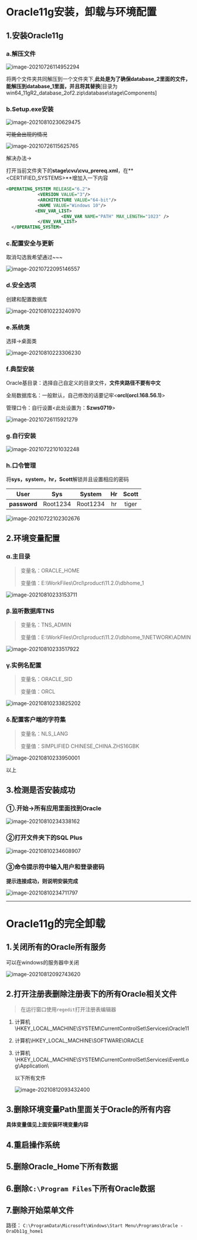 # Oracle11g安装，卸载与环境配置

## 1.安装Oracle11g

### a.解压文件

![image-20210726114952294](C:\Users\Destro\AppData\Roaming\Typora\typora-user-images\image-20210726114952294.png)

将两个文件夹共同解压到一个文件夹下,**此处是为了确保database_2里面的文件，能解压到database_1里面，并且将其替换**[目录为win64_11gR2_database_2of2.zip\database\stage\Components\]

### b.Setup.exe安装

![image-20210810230629475](C:\Users\Destro\AppData\Roaming\Typora\typora-user-images\image-20210810230629475.png)

~~可能会出现的情况~~

![image-20210726115625765](C:\Users\Destro\AppData\Roaming\Typora\typora-user-images\image-20210726115625765.png)

解决办法->

打开当前文件夹下的**stage\cvu\cvu_prereq.xml**，在**<CERTIFIED_SYSTEMS>**增加入一下内容

```xml
<OPERATING_SYSTEM RELEASE="6.2">
            <VERSION VALUE="3"/>
            <ARCHITECTURE VALUE="64-bit"/>
            <NAME VALUE="Windows 10"/>
           <ENV_VAR_LIST>
                     <ENV_VAR NAME="PATH" MAX_LENGTH="1023" />
            </ENV_VAR_LIST>
  </OPERATING_SYSTEM>
```

### c.配置安全与更新

取消勾选我希望通过~~~

![image-20210722095146557](C:\Users\Destro\AppData\Roaming\Typora\typora-user-images\image-20210722095146557.png)

### d.安全选项

创建和配置数据库

![image-20210810223240970](C:\Users\Destro\AppData\Roaming\Typora\typora-user-images\image-20210810223240970.png)

### e.系统类

选择->桌面类

![image-20210810223306230](C:\Users\Destro\AppData\Roaming\Typora\typora-user-images\image-20210810223306230.png)

### f.典型安装

Oracle基目录：选择自己自定义的目录文件，**文件夹路径不要有中文**

全局数据库名：一般默认，自己修改的话要记牢<**orcl(orcl.168.56.1)**>

管理口令：自行设置<此处设置为：**Szws0719**>

![image-20210726115921279](C:\Users\Destro\AppData\Roaming\Typora\typora-user-images\image-20210726115921279.png)

### g.自行安装

![image-20210722101032248](C:\Users\Destro\AppData\Roaming\Typora\typora-user-images\image-20210722101032248.png)

### h.口令管理

将**sys，system，hr，Scott**解锁并且设置相应的密码

|     User     |   Sys    |  System  |  Hr  | Scott |
| :----------: | :------: | :------: | :--: | :---: |
| **password** | Root1234 | Root1234 |  hr  | tiger |

![image-20210722102302676](C:\Users\Destro\AppData\Roaming\Typora\typora-user-images\image-20210722102302676.png)

## 2.环境变量配置

### α.主目录

> 变量名：ORACLE_HOME
>
> 变量值：E:\WorkFiles\Orcl\product\11.2.0\dbhome_1

![image-20210810233153711](C:\Users\Destro\AppData\Roaming\Typora\typora-user-images\image-20210810233153711.png)

### β.监听数据库TNS

> 变量名：TNS_ADMIN
>
> 变量值：E:\WorkFiles\Orcl\product\11.2.0\dbhome_1\NETWORK\ADMIN

![image-20210810233517922](C:\Users\Destro\AppData\Roaming\Typora\typora-user-images\image-20210810233517922.png)

### γ.实例名配置

> 变量名：ORACLE_SID
>
> 变量值：ORCL

![image-20210810233825202](C:\Users\Destro\AppData\Roaming\Typora\typora-user-images\image-20210810233825202.png)

### δ.配置客户端的字符集

> 变量名：NLS_LANG
>
> 变量值：SIMPLIFIED CHINESE_CHINA.ZHS16GBK

![image-20210810233950001](C:\Users\Destro\AppData\Roaming\Typora\typora-user-images\image-20210810233950001.png)



以上

## 3.检测是否安装成功

### ①.开始->所有应用里面找到Oracle

![image-20210810234338162](C:\Users\Destro\AppData\Roaming\Typora\typora-user-images\image-20210810234338162.png)

### ②打开文件夹下的SQL Plus

![image-20210810234608907](C:\Users\Destro\AppData\Roaming\Typora\typora-user-images\image-20210810234608907.png)

### ③命令提示符中输入用户和登录密码

**提示连接成功，则说明安装完成**

![image-20210810234711797](C:\Users\Destro\AppData\Roaming\Typora\typora-user-images\image-20210810234711797.png)





-----

# Oracle11g的完全卸载

## 1.关闭所有的Oracle所有服务

可以在windows的服务器中关闭

![image-20210812092743620](C:\Users\Destro\AppData\Roaming\Typora\typora-user-images\image-20210812092743620.png)

## 2.打开注册表删除注册表下的所有Oracle相关文件

> 在运行窗口使用`regedit`打开注册表编辑器

1. 计算机\HKEY_LOCAL_MACHINE\SYSTEM\CurrentControlSet\Services\Oracle11

2. 计算机\HKEY_LOCAL_MACHINE\SOFTWARE\ORACLE

3. 计算机\HKEY_LOCAL_MACHINE\SYSTEM\CurrentControlSet\Services\EventLog\Application\

   以下所有文件

   ![image-20210812093432400](C:\Users\Destro\AppData\Roaming\Typora\typora-user-images\image-20210812093432400.png)

## 3.删除环境变量Path里面关于Oracle的所有内容

**具体变量值见上面安装环境变量内容**

## 4.重启操作系统

## 5.删除Oracle_Home下所有数据

## 6.删除`C:\Program Files`下所有Oracle数据

## 7.删除开始菜单文件
 路径： `C:\ProgramData\Microsoft\Windows\Start Menu\Programs\Oracle - OraDb11g_home1`

